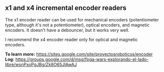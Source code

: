 ## x1 and x4 incremental encoder readers

The x1 encoder reader can be used for mechanical encoders (potentiometer type, although it's not a potentiometer), optical encoders, and magnetic encoders. It doesn't have a debouncer, but it works very well.  

I recommend the x4 encoder reader only for optical and magnetic encoders.  

**To learn more:** https://sites.google.com/site/proyectosroboticos/encoder  
**Log:** https://groups.google.com/d/msg/fpga-wars-explorando-el-lado-libre/wsnPxoPgJBg/Zk8O65JlAwAJ  
